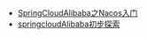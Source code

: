 <!-- docs/_sidebar.md -->
- [SpringCloudAlibaba之Nacos入门](/JAVA/SpringCloudAlibaba/doc/SpringCloudAlibaba之Nacos入门.md)
- [springcloudAlibaba初步探索](/JAVA/SpringCloudAlibaba/doc/springcloudAlibaba初步探索.md)


